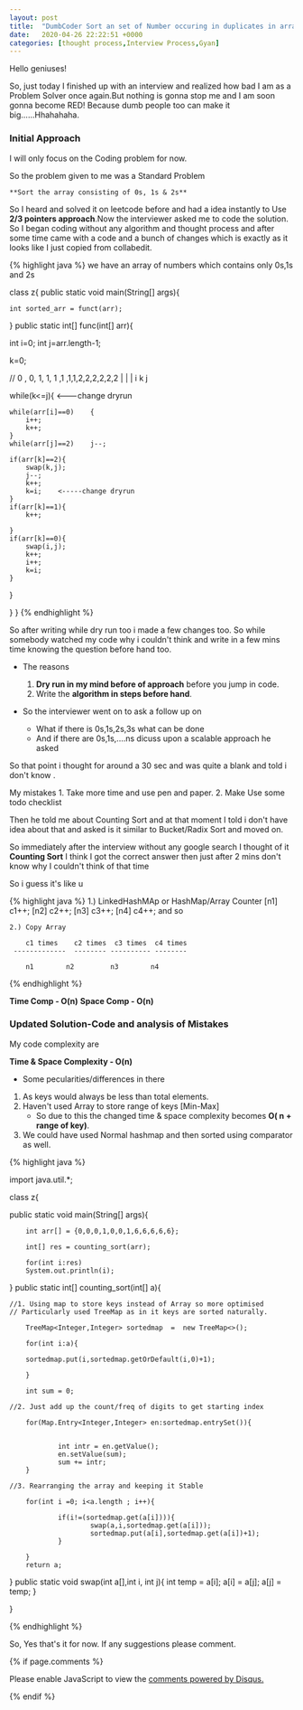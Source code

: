 ```yaml
---
layout: post
title:  "DumbCoder Sort an set of Number occuring in duplicates in array"
date:   2020-04-26 22:22:51 +0000
categories: [thought process,Interview Process,Gyan]  
---
```


Hello geniuses!

So, just today I finished up with an interview and realized how bad I am as a 
Problem Solver once again.But nothing is gonna stop me and I am soon gonna 
become RED!
Because dumb people too can make it big......Hhahahaha.

### Initial Approach

I will only focus on the Coding problem for now.

So the problem given to me was a Standard Problem 
	
	**Sort the array consisting of 0s, 1s & 2s** 

So I heard and solved it on leetcode before and had a idea instantly to Use 
**2/3 pointers approach**.Now the interviewer asked me to code the solution.
So I began coding without any algorithm and thought process and after some time
came with a code and a bunch of changes which is exactly as it looks like I 
just copied from collabedit.

{% highlight java %}
we have an array of numbers which contains only 0s,1s and 2s

class z{
public static void main(String[] args){

    int sorted_arr = funct(arr);
}
public static int[] func(int[] arr){

int i=0;
int j=arr.length-1;

k=0;

// 0 , 0, 1, 1, 1 ,1 ,1,1,2,2,2,2,2,2
          |           |     |
          i            k     j
                  
while(k<=j){	<---change  dryrun
    
    while(arr[i]==0)    {
        i++;
        k++;
    }
    while(arr[j]==2)    j--;
       
    if(arr[k]==2){
        swap(k,j);
        j--;
        k++;
        k=i;	<-----change dryrun
    }
    if(arr[k]==1){
        k++;
    
    }
    if(arr[k]==0){
        swap(i,j);
        k++;
        i++;
        k=i;
    }
  
}
  
}
}
{% endhighlight %} 


So after writing while dry run too i made a few changes too.
So while somebody watched my code why i couldn't think and write in a few mins
time knowing the question before hand too.

+ The reasons
	1. **Dry run in my mind before of approach** before you jump in code.
	2. Write the **algorithm in steps before hand**.
 

+ So the interviewer went on to ask a follow up on 
	- What if there is 0s,1s,2s,3s what can be done
	- And if there are 0s,1s,....ns dicuss upon a scalable approach he
           asked

So that point i thought for around a 30 sec and was quite a blank and told i 
don't know .

My mistakes 
	1. Take more time and use pen and paper.
	2. Make Use some todo checklist 

Then he told me about Counting Sort and at that moment I told i don't have idea
about that and asked is it similar to Bucket/Radix Sort and moved on.

So immediately after the interview without any google search I thought of it 
		**Counting Sort**
I think I got the correct answer then just after 2 mins don't know why I 
couldn't think of that time

So i guess it's like u 
	
{% highlight java %}
	1.)
	LinkedHashMAp
	 or
	HashMap/Array		Counter
	[n1]			  c1++;
	[n2]			  c2++;
	[n3]			  c3++;
	[n4]			  c4++; and so 	
	
	2.) Copy Array
	
	    c1 times    c2 times  c3 times  c4 times
	 -------------	-------- ---------- --------

		n1        n2         n3        n4
		
	 
{% endhighlight  %}		

**Time Comp - O(n)**
**Space Comp - O(n)**


### Updated Solution-Code and analysis of Mistakes


My code complexity are 

**Time & Space Complexity - O(n)**

+ Some pecularities/differences in there
1. As keys would always be less than total elements.
2. Haven't used Array to store range of keys [Min-Max]
	- So due to this the changed time & space complexity becomes **O( n + range of key)**.
3. We could have used Normal hashmap and then sorted using comparator as well.


 
{% highlight java %}

import java.util.*;

class z{

public static void main(String[] args){

        int arr[] = {0,0,0,1,0,0,1,6,6,6,6,6};

        int[] res = counting_sort(arr);

        for(int i:res)
        System.out.println(i);

}
public static int[] counting_sort(int[] a){
	
	//1. Using map to store keys instead of Array so more optimised 
	// Particularly used TreeMap as in it keys are sorted naturally.

        TreeMap<Integer,Integer> sortedmap  =  new TreeMap<>();

        for(int i:a){

        sortedmap.put(i,sortedmap.getOrDefault(i,0)+1);

        }

        int sum = 0;
	
	//2. Just add up the count/freq of digits to get starting index

        for(Map.Entry<Integer,Integer> en:sortedmap.entrySet()){


                int intr = en.getValue();
                en.setValue(sum);
                sum += intr;
        }
		
	//3. Rearranging the array and keeping it Stable 
	
        for(int i =0; i<a.length ; i++){

                if(i!=(sortedmap.get(a[i]))){
                        swap(a,i,sortedmap.get(a[i]));
                        sortedmap.put(a[i],sortedmap.get(a[i])+1);
                }

        }
        return a;
}
public static void swap(int a[],int i, int j){
        int temp = a[i];
        a[i] = a[j];
        a[j] = temp;
}

}

{% endhighlight %}

So, Yes that's it for now. 
If any suggestions please comment.

{% if page.comments %}
<div id="disqus_thread"></div>
<script>

/**
*  RECOMMENDED CONFIGURATION VARIABLES: EDIT AND UNCOMMENT THE SECTION BELOW TO INSERT DYNAMIC VALUES FROM YOUR PLATFORM OR CMS.
*  LEARN WHY DEFINING THESE VARIABLES IS IMPORTANT: https://disqus.com/admin/universalcode/#configuration-variables*/

var disqus_config = function () {
this.page.url = 'https://aj4ayushjain.github.io/thought%20process/interview%20process/gyan/2020/04/26/dumbCoder-Interview-Fuck-Sort-set-of-number.html;'  // Replace PAGE_URL with your page's canonical URL variable
this.page.identifier = 'https://aj4ayushjain.github.io/thought%20process/interview%20process/gyan/2020/04/26/dumbCoder-Interview-Fuck-Sort-set-of-number.html;' // Replace PAGE_IDENTIFIER with your page's unique identifier variable
};

(function() { // DON'T EDIT BELOW THIS LINE
var d = document, s = d.createElement('script');
s.src = 'https://aj4ayushjain-github-io.disqus.com/embed.js';
s.setAttribute('data-timestamp', +new Date());
(d.head || d.body).appendChild(s);
})();
</script>
<noscript>Please enable JavaScript to view the <a href="https://disqus.com/?ref_noscript">comments powered by Disqus.</a></noscript>
                            
{% endif %}

